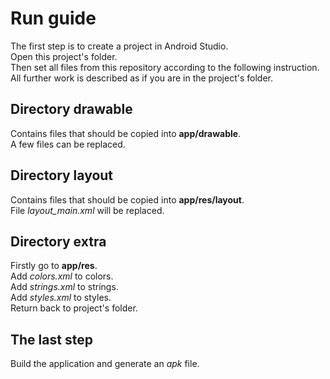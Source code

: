 # Run guide

The first step is to create a project in Android Studio.<br>
Open this project's folder.<br>
Then set all files from this repository according to the following instruction.<br>
All further work is described as if you are in the project's folder.

## Directory drawable
Contains files that should be copied into __app/drawable__.<br>
A few files can be replaced.

## Directory layout
Contains files that should be copied into __app/res/layout__.<br>
File _layout_main.xml_ will be replaced.

## Directory extra
Firstly go to __app/res__.<br>
Add _colors.xml_ to colors.<br>
Add _strings.xml_ to strings.<br>
Add _styles.xml_ to styles.<br>
Return back to project's folder.

## The last step
Build the application and generate an _apk_ file.
